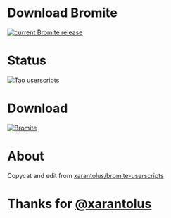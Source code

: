 # Download Bromite
<a href="https://github.com/bromite/bromite/releases/latest">
  <img src="https://www.bromite.org/release.svg" alt="current Bromite release" title="current Bromite release" /> </a>
  
# Status
[![Tạo userscripts](https://github.com/luxysiv/userscripts/actions/workflows/auto-generate.yml/badge.svg)](https://github.com/luxysiv/userscripts/actions/workflows/auto-generate.yml)

# Download
[![Bromite](https://www.bromite.org/bromite.png)](https://github.com/luxysiv/userscripts/releases/latest/download/cosmetic.user.js)

# About 
Copycat and edit from [xarantolus/bromite-userscripts](https://github.com/xarantolus/bromite-userscripts)

# Thanks for [@xarantolus](https://github.com/xarantolus)
